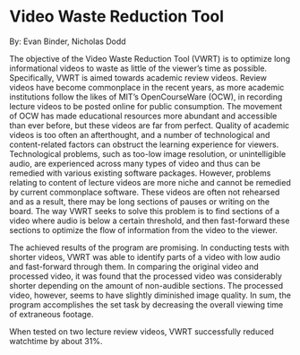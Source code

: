 # Video Waste Reduction Tool

By: Evan Binder, Nicholas Dodd

The objective of the Video Waste Reduction Tool (VWRT) is to optimize long informational videos to waste as little of the viewer’s time as possible. Specifically, VWRT is aimed towards academic review videos. Review videos have become commonplace in the recent years, as more academic institutions follow the likes of MIT’s OpenCourseWare (OCW), in recording lecture videos to be posted online for public consumption. The movement of OCW has made educational resources more abundant and accessible than ever before, but these videos are far from perfect. Quality of academic videos is too often an afterthought, and a number of technological and content-related factors can obstruct the learning experience for viewers. Technological problems, such as too-low image resolution, or unintelligible audio, are experienced across many types of video and thus can be remedied with various existing software packages. However, problems relating to content of lecture videos are more niche and cannot be remedied by current commonplace software. These videos are often not rehearsed and as a result, there may be long sections of pauses or writing on the board. The way VWRT seeks to solve this problem is to find sections of a video where audio is below a certain threshold, and then fast-forward these sections to optimize the flow of information from the video to the viewer. 

The achieved results of the program are promising. In conducting tests with shorter videos, VWRT was able to identify parts of a video with low audio and fast-forward through them. In comparing the original video and processed video, it was found that the processed video was considerably shorter depending on the amount of non-audible sections. The processed video, however, seems to have slightly diminished image quality. In sum, the program accomplishes the set task by decreasing the overall viewing time of extraneous footage.

When tested on two lecture review videos, VWRT successfully reduced watchtime by about 31%.
